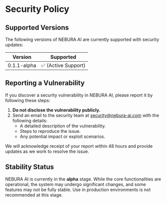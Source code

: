 # Security Policy

## Supported Versions

The following versions of NEBURA AI are currently supported with security updates:

| Version     | Supported           |
| ----------- | ------------------- |
| 0.1.1-alpha | ✅ (Active Support) |

## Reporting a Vulnerability

If you discover a security vulnerability in NEBURA AI, please report it by following these steps:

1. **Do not disclose the vulnerability publicly.**
2. Send an email to the security team at [security@nebura-ai.com](mailto:security@nebura-ai.com) with the following details:
   - A detailed description of the vulnerability.
   - Steps to reproduce the issue.
   - Any potential impact or exploit scenarios.

We will acknowledge receipt of your report within 48 hours and provide updates as we work to resolve the issue.

## Stability Status

NEBURA AI is currently in the **alpha** stage. While the core functionalities are operational, the system may undergo significant changes, and some features may not be fully stable. Use in production environments is not recommended at this stage.
